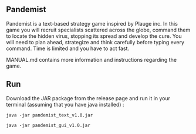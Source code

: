 ## Pandemist

Pandemist is a text-based strategy game inspired by Plauge inc. In this game you
will recruit specialists scattered across the globe, command them to
locate the hidden virus, stopping its spread and develop the cure. 
You will need to plan ahead, strategize and think carefully
before typing every command. Time is limited and you have to act fast. 

MANUAL.md contains more information and instructions regarding the game.

## Run

Download the JAR package from the release page and run it in your terminal 
(assuming that you have java installed) :

```
java -jar pandemist_text_v1.0.jar

java -jar pandemist_gui_v1.0.jar
```


